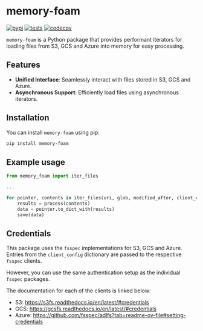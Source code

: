 # memory-foam


[![pypi](https://img.shields.io/pypi/v/memory-foam.svg)](https://pypi.org/project/memory-foam/)
[![tests](https://github.com/mattseddon/memory-foam/actions/workflows/tests.yml/badge.svg)](https://github.com/mattseddon/memory-foam/actions/workflows/tests.yml)
[![codecov](https://codecov.io/gh/mattseddon/memory-foam/graph/badge.svg?token=7TT8YRWTV9)](https://codecov.io/gh/mattseddon/memory-foam)

`memory-foam` is a Python package that provides performant iterators for loading files from S3, GCS and Azure into memory for easy processing.

## Features

- **Unified Interface**: Seamlessly interact with files stored in S3, GCS and Azure.
- **Asynchronous Support**: Efficiently load files using asynchronous iterators.

## Installation

You can install `memory-foam` using pip:

```bash
pip install memory-foam
```

## Example usage

```python
from memory_foam import iter_files

...

for pointer, contents in iter_files(uri, glob, modified_after, client_config):
    results = process(contents)
    data = pointer.to_dict_with(results)
    save(data)
```

## Credentials

This package uses the `fsspec` implementations for S3, GCS and Azure. Entries from the `client_config` dictionary are passed to the respective `fsspec` clients.

However, you can use the same authentication setup as the individual `fsspec` packages.

The documentation for each of the clients is linked below:

- S3:  https://s3fs.readthedocs.io/en/latest/#credentials
- GCS: https://gcsfs.readthedocs.io/en/latest/#credentials
- Azure: https://github.com/fsspec/adlfs?tab=readme-ov-file#setting-credentials
